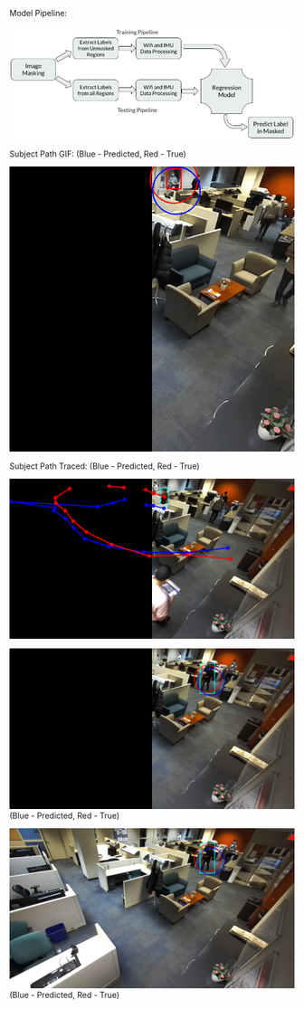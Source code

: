 <!-- 1. Set Up a VENV using python venv. You can/should use the requirements.txt file
2. In the DATA.md, follow instructions to download the cleaned data
3. In the README.MD, follow the steps to run a docker container.

* MODIFIED DOCKER RUN COMMAND:
docker run -d --ipc=host --shm-size=16384m -it -v /path/to/proj:/path/to/proj --gpus all --network=bridge bryanbocao/vifit /bin/bash
    - Addy  : docker run -d --ipc=host --shm-size=16384m -it -v /home/addy1999/Desktop/'CSE 570 Proj':/share/home/addy1999/Desktop/'CSE 570 Proj' --network=bridge bryanbocao/vifit /bin/bash

    - Ash   :

* Run Command - to get started 
    - Addy  :     python3 Xformer_IFcC2C.py -ud -n -rm train -te 500 -nan linear_interp -tr_md_id Xformer_IFcC2C -m 'addy' -sc 0 -tsid_idx 5 -lw 30

# File project_main/src/data_scene0.py
- This file contains the method `get__scene0_synced_dataloaders()` to get dataloaders for the sequence `scene0/20201223_140951/`. 
- Use the function `get_scene0_synced_datasets()` to get the individual Datasets themselves
- Make sure the `DATA_ROOT` constant in this file points to your **Bo's Synced Data Folder** (i.e the `RAN4model_dfv4p4` folder)



pip install torch torchvision matplotlib Pillow -->

Model Pipeline:

![Model Pipeline](BeyondTheFrame_ModelPipeline.png)

Subject Path GIF:
(Blue - Predicted, Red - True)

![Subject Path GIF](project_results/MergedFrames_PredictingSubjectInAStraightLine_Masked.gif)

Subject Path Traced:
(Blue - Predicted, Red - True)

![Subject Path Traced](project_results/SubjectPathComparisons.png)

[![Subject Path Traced in Masked Video](https://raw.githubusercontent.com/ashutiw2k/CSE570_Project/main/project_results/Frames_FollowingSubject_Masked/2020-12-29%2016_24_46.164029_left.png)](https://raw.githubusercontent.com/ashutiw2k/CSE570_Project/main/project_results/MergedFrames_FollowingSubjectIn_Masked.mp4)
(Blue - Predicted, Red - True)

[![Subject Path Traced in Unmasked Video](https://raw.githubusercontent.com/ashutiw2k/CSE570_Project/main/project_results/Frames_FollowingSubject_UnMasked/2020-12-29%2016_24_46.164029.png)](https://raw.githubusercontent.com/ashutiw2k/CSE570_Project/main/project_results/MergedFrames_FollowingSubjectIn_UnMasked.mp4)
(Blue - Predicted, Red - True)
